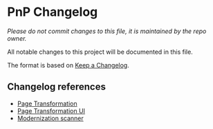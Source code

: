 # PnP Changelog
*Please do not commit changes to this file, it is maintained by the repo owner.*

All notable changes to this project will be documented in this file.

The format is based on [Keep a Changelog](http://keepachangelog.com/en/1.0.0/).

## Changelog references

- [Page Transformation](https://github.com/SharePoint/sp-dev-modernization/blob/master/Tools/SharePoint.Modernization/Modernization%20Framework%20release%20notes.md)
- [Page Transformation UI](https://github.com/SharePoint/sp-dev-modernization/blob/master/Solutions/Page%20transformation%20UI%20release%20notes.md)
- [Modernization scanner](https://github.com/SharePoint/sp-dev-modernization/blob/master/Tools/SharePoint.Modernization/Modernization%20Scanner%20release%20notes.md)
